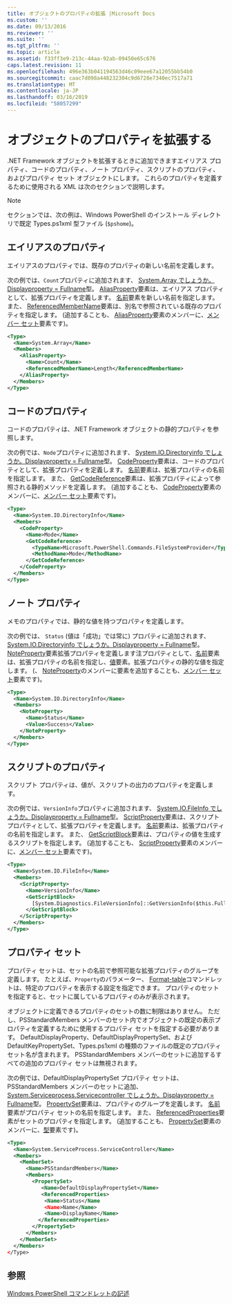 ```yaml
---
title: オブジェクトのプロパティの拡張 |Microsoft Docs
ms.custom: ''
ms.date: 09/13/2016
ms.reviewer: ''
ms.suite: ''
ms.tgt_pltfrm: ''
ms.topic: article
ms.assetid: f33ff3e9-213c-44aa-92ab-09450e65c676
caps.latest.revision: 11
ms.openlocfilehash: 496e363b041194563d46c09eee67a12055bb54b0
ms.sourcegitcommit: caac7d098a448232304c9d6728e7340ec7517a71
ms.translationtype: MT
ms.contentlocale: ja-JP
ms.lasthandoff: 03/16/2019
ms.locfileid: "58057299"
---
```

# <a name="extending-properties-for-objects"></a>オブジェクトのプロパティを拡張する

.NET Framework オブジェクトを拡張するときに追加できますエイリアス プロパティ、コードのプロパティ、ノート プロパティ、スクリプトのプロパティ、およびプロパティ セット オブジェクトにします。 これらのプロパティを定義するために使用される XML は次のセクションで説明します。

> [!NOTE]
> セクションでは、次の例は、Windows PowerShell のインストール ディレクトリで既定 Types.ps1xml 型ファイル (`$pshome`)。

## <a name="alias-properties"></a>エイリアスのプロパティ

エイリアスのプロパティでは、既存のプロパティの新しい名前を定義します。

次の例では、`Count`プロパティに追加されます、 [System.Array でしょうか。Displayproperty = Fullname](/dotnet/api/System.Array)型。 [AliasProperty](http://msdn.microsoft.com/en-us/b140038c-807a-4bb9-beca-332491cda1b1)要素は、エイリアス プロパティとして、拡張プロパティを定義します。 [名前](http://msdn.microsoft.com/en-us/b58e9d21-c8c9-49a5-909e-9c1cfc64f873)要素を新しい名前を指定します。 また、 [ReferencedMemberName](http://msdn.microsoft.com/en-us/0c5db6cc-9033-4d48-88a7-76b962882f7a)要素は、別名で参照されている既存のプロパティを指定します。 (追加することも、 [AliasProperty](http://msdn.microsoft.com/en-us/d6647953-94ad-4b0b-af2e-4dda6952dee1)要素のメンバーに、[メンバー セット](http://msdn.microsoft.com/en-us/46a50fb5-e150-4c03-8584-e1b53e4d49e3)要素です)。

```xml
<Type>
  <Name>System.Array</Name>
  <Members>
    <AliasProperty>
      <Name>Count</Name>
      <ReferencedMemberName>Length</ReferencedMemberName>
    </AliasProperty>
  </Members>
</Type>
```

## <a name="code-properties"></a>コードのプロパティ

コードのプロパティは、.NET Framework オブジェクトの静的プロパティを参照します。

次の例では、`Node`プロパティに追加されます、 [System.IO.Directoryinfo でしょうか。Displayproperty = Fullname](/dotnet/api/System.IO.DirectoryInfo)型。 [CodeProperty](http://msdn.microsoft.com/en-us/59bc4d18-41eb-4c0d-8ad3-bbfa5dc488db)要素は、コードのプロパティとして、拡張プロパティを定義します。 [名前](http://msdn.microsoft.com/en-us/b58e9d21-c8c9-49a5-909e-9c1cfc64f873)要素は、拡張プロパティの名前を指定します。 また、 [GetCodeReference](http://msdn.microsoft.com/en-us/62af34f5-cc22-42c0-9e0c-3bd0f5c1a4a0)要素は、拡張プロパティによって参照される静的メソッドを定義します。 (追加することも、 [CodeProperty](http://msdn.microsoft.com/en-us/59bc4d18-41eb-4c0d-8ad3-bbfa5dc488db)要素のメンバーに、[メンバー セット](http://msdn.microsoft.com/en-us/46a50fb5-e150-4c03-8584-e1b53e4d49e3)要素です)。

```xml
<Type>
  <Name>System.IO.DirectoryInfo</Name>
  <Members>
    <CodeProperty>
      <Name>Mode</Name>
      <GetCodeReference>
        <TypeName>Microsoft.PowerShell.Commands.FileSystemProvider</TypeName>
        <MethodName>Mode</MethodName>
      </GetCodeReference>
    </CodeProperty>
  </Members>
</Type>
```

## <a name="note-properties"></a>ノート プロパティ

メモのプロパティでは、静的な値を持つプロパティを定義します。

次の例では、 `Status` (値は「成功」では常に) プロパティに追加されます、 [System.IO.Directoryinfo でしょうか。Displayproperty = Fullname](/dotnet/api/System.IO.DirectoryInfo)型。 [NoteProperty](http://msdn.microsoft.com/en-us/331e6c50-d703-43f0-89bc-ca9fb97800eb)要素拡張プロパティを定義します注プロパティとして、[名前](http://msdn.microsoft.com/en-us/b58e9d21-c8c9-49a5-909e-9c1cfc64f873)要素は、拡張プロパティの名前を指定し、[値](http://msdn.microsoft.com/en-us/f3c77546-b98e-4c4e-bbe0-6dfd06696d1c)要素。拡張プロパティの静的な値を指定します。 (、 [NoteProperty](http://msdn.microsoft.com/en-us/331e6c50-d703-43f0-89bc-ca9fb97800eb)のメンバーに要素を追加することも、[メンバー セット](http://msdn.microsoft.com/en-us/46a50fb5-e150-4c03-8584-e1b53e4d49e3)要素です)。

```xml
<Type>
  <Name>System.IO.DirectoryInfo</Name>
  <Members>
    <NoteProperty>
      <Name>Status</Name>
      <Value>Success</Value>
    </NoteProperty>
  </Members>
</Type>
```

## <a name="script-properties"></a>スクリプトのプロパティ

スクリプト プロパティは、値が、スクリプトの出力のプロパティを定義します。

次の例では、`VersionInfo`プロパティに追加されます、 [System.IO.FileInfo でしょうか。Displayproperty = Fullname](/dotnet/api/System.IO.FileInfo)型。 [ScriptProperty](http://msdn.microsoft.com/en-us/858a4247-676b-4cc9-9f3e-057109aad350)要素は、スクリプト プロパティとして、拡張プロパティを定義します。 [名前](http://msdn.microsoft.com/en-us/b58e9d21-c8c9-49a5-909e-9c1cfc64f873)要素は、拡張プロパティの名前を指定します。 また、 [GetScriptBlock](http://msdn.microsoft.com/en-us/f3c77546-b98e-4c4e-bbe0-6dfd06696d1c)要素は、プロパティの値を生成するスクリプトを指定します。 (追加することも、 [ScriptProperty](http://msdn.microsoft.com/en-us/858a4247-676b-4cc9-9f3e-057109aad350)要素のメンバーに、[メンバー セット](http://msdn.microsoft.com/en-us/46a50fb5-e150-4c03-8584-e1b53e4d49e3)要素です)。

```xml
<Type>
  <Name>System.IO.FileInfo</Name>
  <Members>
    <ScriptProperty>
      <Name>VersionInfo</Name>
      <GetScriptBlock>
        [System.Diagnostics.FileVersionInfo]::GetVersionInfo($this.FullName)
      </GetScriptBlock>
    </ScriptProperty>
  </Members>
</Type>
```

## <a name="property-sets"></a>プロパティ セット

プロパティ セットは、セットの名前で参照可能な拡張プロパティのグループを定義します。 たとえば、`Property`のパラメーター、 [Format-table](/powershell/module/Microsoft.PowerShell.Utility/Format-Table)コマンドレットは、特定のプロパティを表示する設定を指定できます。 プロパティのセットを指定すると、セットに属しているプロパティのみが表示されます。

オブジェクトに定義できるプロパティのセットの数に制限はありません。 ただし、PSStandardMembers メンバーのセット内でオブジェクトの既定の表示プロパティを定義するために使用するプロパティ セットを指定する必要があります。 DefaultDisplayProperty、DefaultDisplayPropertySet、および DefaultKeyPropertySet、Types.ps1xml の種類のファイルの既定のプロパティ セット名が含まれます。 PSStandardMembers メンバーのセットに追加するすべての追加のプロパティ セットは無視されます。

次の例では、DefaultDisplayPropertySet プロパティ セットは、PSStandardMembers メンバーのセットに追加、 [System.Serviceprocess.Servicecontroller でしょうか。Displayproperty = Fullname](/dotnet/api/System.ServiceProcess.ServiceController)型。 [PropertySet](http://msdn.microsoft.com/en-us/14cdc234-796e-4857-9b51-bdbaa1412188)要素は、プロパティのグループを定義します。 [名前](http://msdn.microsoft.com/en-us/b58e9d21-c8c9-49a5-909e-9c1cfc64f873)要素がプロパティ セットの名前を指定します。 また、 [ReferencedProperties](http://msdn.microsoft.com/en-us/5e620423-8679-4fbf-b6db-9f79288e4786)要素がセットのプロパティを指定します。 (追加することも、 [PropertySet](http://msdn.microsoft.com/en-us/14cdc234-796e-4857-9b51-bdbaa1412188)要素のメンバーに、[型](http://msdn.microsoft.com/en-us/e5dbd353-d6b2-40a1-92b6-6f1fea744ebe)要素です)。

```xml
<Type>
  <Name>System.ServiceProcess.ServiceController</Name>
  <Members>
    <MemberSet>
      <Name>PSStandardMembers</Name>
      <Members>
        <PropertySet>
           <Name>DefaultDisplayPropertySet</Name>
           <ReferencedProperties>
            <Name>Status</Name
            <Name>Name</Name>
            <Name>DisplayName</Name>
          </ReferencedProperties>
        </PropertySet>
      </Members>
    </MemberSet>
  </Members>
</Type>
```

## <a name="see-also"></a>参照

[Windows PowerShell コマンドレットの記述](./writing-a-windows-powershell-cmdlet.md)
